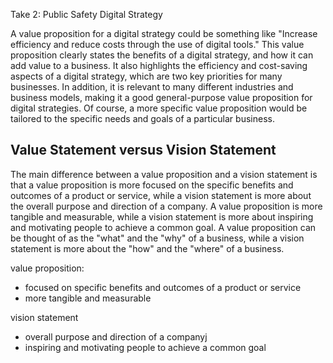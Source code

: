 Take 2: Public Safety Digital Strategy







A value proposition for a digital strategy could be something like "Increase efficiency and reduce costs through the use of digital tools." This value proposition clearly states the benefits of a digital strategy, and how it can add value to a business. It also highlights the efficiency and cost-saving aspects of a digital strategy, which are two key priorities for many businesses. In addition, it is relevant to many different industries and business models, making it a good general-purpose value proposition for digital strategies. Of course, a more specific value proposition would be tailored to the specific needs and goals of a particular business.

## Value Statement versus Vision Statement

The main difference between a value proposition and a vision statement is that a value proposition is more focused on the specific benefits and outcomes of a product or service, while a vision statement is more about the overall purpose and direction of a company. A value proposition is more tangible and measurable, while a vision statement is more about inspiring and motivating people to achieve a common goal. A value proposition can be thought of as the "what" and the "why" of a business, while a vision statement is more about the "how" and the "where" of a business.

value proposition: 

- focused on specific benefits and outcomes of a product or service
- more tangible and measurable

vision statement

- overall purpose and direction of a companyj
- inspiring and motivating people to achieve a common goal